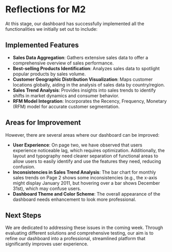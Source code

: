 # Reflections for M2

At this stage, our dashboard has successfully implemented all the functionalities we initially set out to include:

## Implemented Features

- **Sales Data Aggregation**: Gathers extensive sales data to offer a comprehensive overview of sales performance.
- **Best-selling Products Identification**: Analyzes sales data to spotlight popular products by sales volume.
- **Customer Geographic Distribution Visualization**: Maps customer locations globally, aiding in the analysis of sales data by country/region.
- **Sales Trend Analysis**: Provides insights into sales trends to identify shifts in market dynamics and consumer behavior.
- **RFM Model Integration**: Incorporates the Recency, Frequency, Monetary (RFM) model for accurate customer segmentation.

## Areas for Improvement

However, there are several areas where our dashboard can be improved:

- **User Experience**: On page two, we have observed that users experience noticeable lag, which requires optimization. Additionally, the layout and typography need clearer separation of functional areas to allow users to easily identify and use the features they need, reducing confusion.
- **Inconsistencies in Sales Trend Analysis**: The bar chart for monthly sales trends on Page 2 shows some inconsistencies (e.g., the x-axis might display January 2011, but hovering over a bar shows December 31st), which may confuse users.
- **Dashboard Theme and Color Scheme**: The overall appearance of the dashboard needs enhancement to look more professional.

## Next Steps

We are dedicated to addressing these issues in the coming week. Through evaluating different solutions and comprehensive testing, our aim is to refine our dashboard into a professional, streamlined platform that significantly improves user experience.


